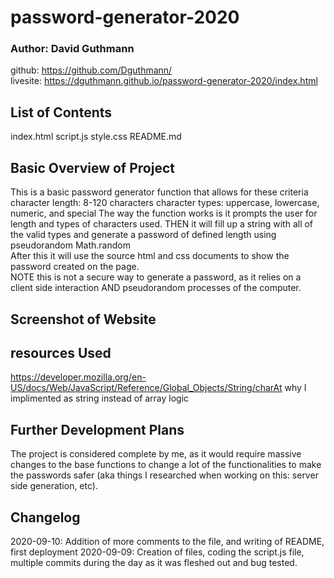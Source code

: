 # password-generator-2020

### Author: David Guthmann

github: https://github.com/Dguthmann/  
livesite: https://dguthmann.github.io/password-generator-2020/index.html

## List of Contents

index.html
script.js
style.css
README.md

## Basic Overview of Project

This is a basic password generator function that allows for these criteria  
character length: 8-120 characters
character types: uppercase, lowercase, numeric, and special
The way the function works is it prompts the user for length and types of characters used.
THEN it will fill up a string with all of the valid types and generate a password of defined length using pseudorandom Math.random  
After this it will use the source html and css documents to show the password created on the page.  
NOTE this is not a secure way to generate a password, as it relies on a client side interaction AND pseudorandom processes of the computer.

## Screenshot of Website



## resources Used


https://developer.mozilla.org/en-US/docs/Web/JavaScript/Reference/Global_Objects/String/charAt why I implimented as string instead of array logic




## Further Development Plans

The project is considered complete by me, as it would require massive changes to the base functions to change a lot of the functionalities to make the passwords safer (aka things I researched when working on this: server side generation, etc).  


## Changelog

2020-09-10: Addition of more comments to the file, and writing of README, first deployment
2020-09-09: Creation of files, coding the script.js file, multiple commits during the day as it was fleshed out and bug tested.
